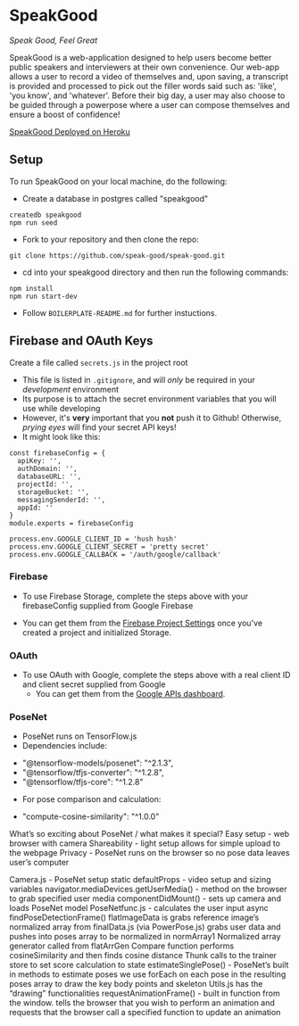# SpeakGood

_Speak Good, Feel Great_

SpeakGood is a web-application designed to help users become better public speakers and interviewers at their own convenience. Our web-app allows a user to record a video of themselves and, upon saving, a transcript is provided and processed to pick out the filler words said such as: 'like', 'you know', and 'whatever'. Before their big day, a user may also choose to be guided through a powerpose where a user can compose themselves and ensure a boost of confidence!

[SpeakGood Deployed on Heroku][speakgood-heroku]

[speakgood-heroku]: https://speakgood.herokuapp.com/

## Setup

To run SpeakGood on your local machine, do the following:

* Create a database in postgres called "speakgood"

```
createdb speakgood
npm run seed
```

* Fork to your repository and then clone the repo:

```
git clone https://github.com/speak-good/speak-good.git
```

* cd into your speakgood directory and then run the following commands:

```
npm install
npm run start-dev
```

* Follow `BOILERPLATE-README.md` for further instuctions.

## Firebase and OAuth Keys

Create a file called `secrets.js` in the project root

* This file is listed in `.gitignore`, and will _only_ be required
  in your _development_ environment
* Its purpose is to attach the secret environment variables that you
  will use while developing
* However, it's **very** important that you **not** push it to
  Github! Otherwise, _prying eyes_ will find your secret API keys!
* It might look like this:

```
const firebaseConfig = {
  apiKey: '',
  authDomain: '',
  databaseURL: '',
  projectId: '',
  storageBucket: '',
  messagingSenderId: '',
  appId: ''
}
module.exports = firebaseConfig

process.env.GOOGLE_CLIENT_ID = 'hush hush'
process.env.GOOGLE_CLIENT_SECRET = 'pretty secret'
process.env.GOOGLE_CALLBACK = '/auth/google/callback'
```

### Firebase

* To use Firebase Storage, complete the steps above with your firebaseConfig supplied from Google Firebase

* You can get them from the [Firebase Project Settings][firebase-apis] once you've created a project and initialized Storage.

[firebase-apis]: https://firebase.google.com/?authuser=0

### OAuth

* To use OAuth with Google, complete the steps above with a real client
  ID and client secret supplied from Google
  * You can get them from the [Google APIs dashboard][google-apis].

[google-apis]: https://console.developers.google.com/apis/credentials

### PoseNet

* PoseNet runs on TensorFlow.js 
* Dependencies include:
- "@tensorflow-models/posenet": "^2.1.3",
- "@tensorflow/tfjs-converter": "^1.2.8",
- "@tensorflow/tfjs-core": "^1.2.8"

* For pose comparison and calculation:
- "compute-cosine-similarity": "^1.0.0"

What’s so exciting about PoseNet / what makes it special?
Easy setup - web browser with camera
Shareability - light setup allows for simple upload to the webpage
Privacy - PoseNet runs on the browser so no pose data leaves user’s computer

Camera.js - PoseNet setup
static defaultProps - video setup and sizing variables
navigator.mediaDevices.getUserMedia() - method on the browser to grab specified user media
componentDidMount() - sets up camera and loads PoseNet model
PoseNetfunc.js - calculates the user input
async findPoseDetectionFrame()
flatImageData is grabs reference image’s normalized array from finalData.js (via PowerPose.js)
grabs user data and pushes into poses array to be normalized in normArray1 
Normalized array generator called from flatArrGen
Compare function performs cosineSimilarity and then finds cosine distance 
Thunk calls to the trainer store to set score calculation to state
estimateSinglePose() - PoseNet’s built in methods to estimate poses
we use forEach on each pose in the resulting poses array to draw the key body points and skeleton
Utils.js has the “drawing” functionalities
requestAnimationFrame() - built in function from the window. tells the browser that you wish to perform an animation and requests that the browser call a specified function to update an animation

